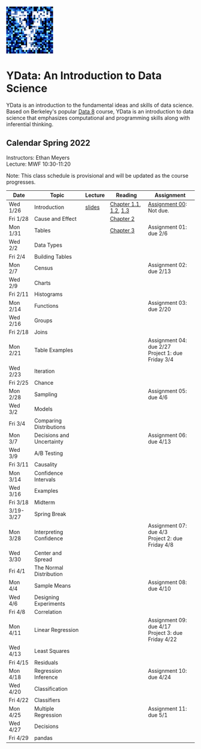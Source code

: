 <link rel="stylesheet" href="theme/css/main.css" />
<link rel="shortcut icon" type="image/x-icon" href="favicon.ico">

![noisy Y](./noiseY-150.png)


YData: An Introduction to Data Science
====

YData is an introduction to the fundamental ideas and skills of data science.
Based on Berkeley's popular [Data 8](http://data8.org) course, YData is an introduction to data science that emphasizes
computational and programming skills along with inferential thinking.


Calendar Spring 2022
---
Instructors: Ethan Meyers<br>
Lecture: MWF 10:30-11:20

Note: This class schedule is provisional and will be updated as the course progresses.

 Date   |  Topic | Lecture | Reading | Assignment
----------- | ------------- | ------------ | ------------- | -----------
Wed 1/26 |      Introduction	| [slides](https://github.com/YData123/sds123-sp22/raw/main/lectures/ydata_slides_01.pdf) <!-- [demos/lec01](https://github.com/YData123/sds123-sp21/raw/main/demos/lec01.zip), [MyBinder](https://mybinder.org/v2/gh/YData123/sds123-sp21/main?filepath=%2Fdemos%2Flec01/%2Flec01.ipynb),  --> | [Chapter 1.1](https://www.inferentialthinking.com/chapters/01/1/intro.html), [1.2](https://www.inferentialthinking.com/chapters/01/2/why-data-science.html), [1.3](https://www.inferentialthinking.com/chapters/01/3/Plotting_the_Classics.html) | [Assignment 00](https://github.com/YData123/sds123-sp22/raw/main/hw/hw00.zip): Not due.
Fri 1/28 |      Cause and Effect | <!--	[slides](https://github.com/YData123/sds123-sp21/raw/main/lectures/ydata_lecture_02.pdf) --> | [Chapter 2](https://www.inferentialthinking.com/chapters/02/causality-and-experiments.html) | <!--[Practice 01: Expressions](https://github.com/YData123/sds123-sp21/raw/main/practice_exercises/practice01.zip) -->
Mon 1/31 | Tables | <!--	[demos/lec03](https://github.com/YData123/sds123-sp21/raw/main/demos/lec03.zip), [MyBinder](https://mybinder.org/v2/gh/YData123/sds123-sp21/main?filepath=%2Fdemos%2Flec03%2Flec03.ipynb), [slides](https://github.com/YData123/sds123-sp21/raw/main/lectures/ydata_lecture_03.pdf) --> | [Chapter 3](https://www.inferentialthinking.com/chapters/03/programming-in-python.html) | <!-- [Assignment 00](https://github.com/YData123/sds123-sp21/raw/main/hw/hw00.zip) (Due Mon 2/8), [Assignment 00 pdf](https://github.com/YData123/sds123-sp21/raw/main/hw/hw00.pdf) --> Assignment 01: due 2/6 <!--(https://github.com/YData123/sds123-sp21/raw/main/hw/hw01.zip) (Due Thu 2/11), [Assignment 01 pdf](https://github.com/YData123/sds123-sp21/raw/main/hw/hw01.pdf) -->
Wed 2/2 | Data Types | <!-- [demos/lec04](https://github.com/YData123/sds123-sp21/raw/main/demos/lec04.zip), [MyBinder](https://mybinder.org/v2/gh/YData123/sds123-sp21/main?filepath=%2Fdemos%2Flec04%2Flec04.ipynb), [slides](https://github.com/YData123/sds123-sp21/raw/main/lectures/ydata_lecture_04.pdf)--> | <!-- [Chapters 4](https://www.inferentialthinking.com/chapters/04/Data_Types.html), [5](https://www.inferentialthinking.com/chapters/05/Sequences.html) -->
Fri 2/4 | Building Tables | <!-- [demos/lec05](https://github.com/YData123/sds123-sp21/raw/main/demos/lec05.zip), [MyBinder](https://mybinder.org/v2/gh/YData123/sds123-sp21/main?filepath=%2Fdemos%2Flec05%2Flec05.ipynb), [slides](https://github.com/YData123/sds123-sp21/raw/main/lectures/ydata_lecture_05.pdf) --> | <!-- [6.1](https://www.inferentialthinking.com/chapters/06/1/Sorting_Rows.html), [6.2](https://www.inferentialthinking.com/chapters/06/2/Selecting_Rows.html) --> | <!-- [Practice 02: Types & Sequences](https://github.com/YData123/sds123-sp21/raw/main/practice_exercises/practice02.zip) -->
Mon 2/7 | Census | <!-- [demos/lec06](https://github.com/YData123/sds123-sp21/raw/main/demos/lec06.zip), [MyBinder](https://mybinder.org/v2/gh/YData123/sds123-sp21/main?filepath=%2Fdemos%2Flec06%2Flec06.ipynb), [slides](https://github.com/YData123/sds123-sp21/raw/main/lectures/ydata_lecture_06.pdf) --> | <!-- [6.3](https://www.inferentialthinking.com/chapters/06/3/Example_Trends_in_the_Population_of_the_United_States.html), [6.4](https://www.inferentialthinking.com/chapters/06/4/Example_Gender_Ratio_in_the_US_Population.html) --> | Assignment 02: due 2/13  <!--(https://github.com/YData123/sds123-sp21/raw/main/hw/hw02.zip) (Due Thu 2/18), [Assignment 02 pdf](https://github.com/YData123/sds123-sp21/raw/main/hw/hw02.pdf) -->
Wed 2/9 | Charts | <!-- [demos/lec07](https://github.com/YData123/sds123-sp21/raw/main/demos/lec07.zip), [MyBinder](https://mybinder.org/v2/gh/YData123/sds123-sp21/main?filepath=%2Fdemos%2Flec07%2Flec07.ipynb), [MyBinder covid example](https://mybinder.org/v2/gh/YData123/sds123-sp21/main?filepath=%2Fdemos%2Flec07%2Fcovid-trends-ydata.ipynb),[slides](https://github.com/YData123/sds123-sp21/raw/main/lectures/ydata_lecture_07.pdf)--> | <!-- [7](https://www.inferentialthinking.com/chapters/07/Visualization.html), [7.1](https://www.inferentialthinking.com/chapters/07/1/Visualizing_Categorical_Distributions.html) --> |
Fri 2/11	| Histograms | <!-- [demos/lec08](https://github.com/YData123/sds123-sp21/raw/main/demos/lec08.zip), [MyBinder](https://mybinder.org/v2/gh/YData123/sds123-sp21/main?filepath=%2Fdemos%2Flec08%2Flec08.ipynb), [MyBinder covid example](https://mybinder.org/v2/gh/YData123/sds123-sp21/main?filepath=%2Fdemos%2Flec08%2Fcovid-trends-ydata.ipynb), [slides](https://github.com/YData123/sds123-sp21/raw/main/lectures/ydata_lecture_08.pdf)--> | <!-- [7.2](https://www.inferentialthinking.com/chapters/07/2/Visualizing_Numerical_Distributions.html), [7.3](https://www.inferentialthinking.com/chapters/07/3/Overlaid_Graphs.html) --> | <!-- [Practice 03: Arrays & Tables](https://github.com/YData123/sds123-sp21/raw/main/practice_exercises/practice03.zip) -->
Mon 2/14	| Functions | <!-- [demos/lec09](https://github.com/YData123/sds123-sp21/raw/main/demos/lec09.zip), [MyBinder](https://mybinder.org/v2/gh/YData123/sds123-sp21/main?filepath=%2Fdemos%2Flec09%2Flec09.ipynb), [slides](https://github.com/YData123/sds123-sp21/raw/main/lectures/ydata_lecture_09.pdf) --> | <!-- [8](https://www.inferentialthinking.com/chapters/08/Functions_and_Tables.html), [8.1](https://www.inferentialthinking.com/chapters/08/1/Applying_a_Function_to_a_Column.html) --> | Assignment 03: due 2/20 <!-- (https://github.com/YData123/sds123-sp21/raw/main/hw/hw03.zip) (Due Thu 2/25), [Assignment 03 pdf](https://github.com/YData123/sds123-sp21/raw/main/hw/hw03.pdf) -->
Wed 2/16 | Groups  <!-- [demos/lec10](https://github.com/YData123/sds123-sp21/raw/main/demos/lec10.zip), [MyBinder](https://mybinder.org/v2/gh/YData123/sds123-sp21/main?filepath=%2Fdemos%2Flec10%2Flec10.ipynb), [slides](https://github.com/YData123/sds123-sp21/raw/main/lectures/ydata_lecture_10.pdf) --> | <!-- [8.2](https://www.inferentialthinking.com/chapters/08/2/Classifying_by_One_Variable.html), [8.3](https://www.inferentialthinking.com/chapters/08/3/Cross-Classifying_by_More_than_One_Variable.html) --> | <!-- [Practice 04: Histograms & Functions](https://github.com/YData123/sds123-sp21/raw/main/practice_exercises/practice04.zip) -->
Fri 2/18 | Joins  | <!-- [demos/lec11](https://github.com/YData123/sds123-sp21/raw/main/demos/lec11.zip), [MyBinder](https://mybinder.org/v2/gh/YData123/sds123-sp21/main?filepath=%2Fdemos%2Flec11%2Flec11.ipynb), [slides](https://github.com/YData123/sds123-sp21/raw/main/lectures/ydata_lecture_11.pdf) --> | <!-- [8.4](https://www.inferentialthinking.com/chapters/08/4/Joining_Tables_by_Columns.html), [8.5](https://www.inferentialthinking.com/chapters/08/5/Bike_Sharing_in_the_Bay_Area.html) --> |
Mon 2/21 | Table Examples | <!-- [demos/lec12](https://github.com/YData123/sds123-sp21/raw/main/demos/lec12.zip), [MyBinder](https://mybinder.org/v2/gh/YData123/sds123-sp21/main?filepath=%2Fdemos%2Flec12%2Flec12.ipynb), [slides](https://github.com/YData123/sds123-sp21/raw/main/lectures/ydata_lecture_12.pdf) --> | <!-- [8.5](https://www.inferentialthinking.com/chapters/08/5/Bike_Sharing_in_the_Bay_Area.html) --> |  Assignment 04: due 2/27 <!--(https://github.com/YData123/sds123-sp21/raw/main/hw/hw04.zip) (Due Thu 3/4), [Assignment 04 pdf](https://github.com/YData123/sds123-sp21/raw/main/hw/hw04.pdf) --> <br> Project 1: due Friday 3/4 <!--(https://github.com/YData123/sds123-sp21/raw/main/projects/project1.zip) (Checkpoint Fri 3/5; Due Fri 3/12) [MyBinder](https://mybinder.org/v2/gh/YData123/sds123-sp21/main?filepath=%2Fprojects%2Fproject1%2Fproject1.ipynb) <br> [Project 1 pdf](https://github.com/YData123/sds123-sp21/raw/main/projects/project1/project1.pdf) -->
Wed 2/23 | Iteration | <!-- [demos/lec13](https://github.com/YData123/sds123-sp21/raw/main/demos/lec13.zip), [MyBinder](https://mybinder.org/v2/gh/YData123/sds123-sp21/main?filepath=%2Fdemos%2Flec13%2Flec13.ipynb), [slides](https://github.com/YData123/sds123-sp21/raw/main/lectures/ydata_lecture_13.pdf) --> | <!-- [9](https://www.inferentialthinking.com/chapters/09/Randomness.html), [9.1](https://www.inferentialthinking.com/chapters/09/1/Conditional_Statements.html), [9.2](https://www.inferentialthinking.com/chapters/09/2/Iteration.html), [9.3](https://www.inferentialthinking.com/chapters/09/3/Simulation.html) -->
Fri 2/25 | Chance | <!-- [demos/lec14](https://github.com/YData123/sds123-sp21/raw/main/demos/lec14.zip), [MyBinder](https://mybinder.org/v2/gh/YData123/sds123-sp21/main?filepath=%2Fdemos%2Flec14%2Flec14.ipynb), [slides](https://github.com/YData123/sds123-sp21/raw/main/lectures/ydata_lecture_14.pdf) --> | <!-- [9.4](https://www.inferentialthinking.com/chapters/09/4/Monty_Hall_Problem.html), [9.5](https://www.inferentialthinking.com/chapters/09/5/Finding_Probabilities.html) --> |
Mon 2/28 | Sampling | <!-- [demos/lec15](https://github.com/YData123/sds123-sp21/raw/main/demos/lec15.zip), [MyBinder](https://mybinder.org/v2/gh/YData123/sds123-sp21/main?filepath=%2Fdemos%2Flec15%2Flec15.ipynb), [slides](https://github.com/YData123/sds123-sp21/raw/main/lectures/ydata_lecture_15.pdf) --> | <!-- [9.4](https://www.inferentialthinking.com/chapters/09/4/Monty_Hall_Problem.html) [10](https://www.inferentialthinking.com/chapters/10/Sampling_and_Empirical_Distributions.html), [10.1](https://www.inferentialthinking.com/chapters/10/1/Empirical_Distributions.html), [10.2](https://www.inferentialthinking.com/chapters/10/2/Sampling_from_a_Population.html) --> | <!-- [Practice 04b: Table manipulation](https://github.com/YData123/sds123-sp21/raw/main/practice_exercises/practice04b.zip) -->  Assignment 05: due 4/6 <!--(https://github.com/YData123/sds123-sp21/raw/main/hw/hw05.zip) (Due Thu 3/11), [Assignment 05 pdf] <!-- (https://github.com/YData123/sds123-sp21/raw/main/hw/hw05/hw05.pdf) [MyBinder](https://mybinder.org/v2/gh/YData123/sds123-sp21/main?filepath=%2Fhw%2Fhw05%2Fhw05.ipynb) <br> Project 1 checkpoint -->
Wed 3/2 | Models | <!--	[demos/lec16](https://github.com/YData123/sds123-sp21/raw/main/demos/lec16.zip), [MyBinder](https://mybinder.org/v2/gh/YData123/sds123-sp21/main?filepath=%2Fdemos%2Flec16%2Flec16.ipynb), [slides](https://github.com/YData123/sds123-sp21/raw/main/lectures/ydata_lecture_16.pdf) --> | <!--  [10.3](https://www.inferentialthinking.com/chapters/10/3/Empirical_Distribution_of_a_Statistic.html), [11.1](https://www.inferentialthinking.com/chapters/11/1/Assessing_Models.html) --> | <!--  [Practice 05: Sampling](https://github.com/YData123/sds123-sp21/raw/main/practice_exercises/practice05.zip) -->
Fri 3/4 | Comparing Distributions  | <!-- [demos/lec17](https://github.com/YData123/sds123-sp21/raw/main/demos/lec17.zip), [MyBinder](https://mybinder.org/v2/gh/YData123/sds123-sp21/main?filepath=%2Fdemos%2Flec17%2Flec17.ipynb), [slides](https://github.com/YData123/sds123-sp21/raw/main/lectures/ydata_lecture_17.pdf) --> | <!-- [11.1](https://www.inferentialthinking.com/chapters/11/1/Assessing_Models.html), [11.2](https://www.inferentialthinking.com/chapters/11/2/Multiple_Categories.html) --> |
Mon 3/7 | Decisions and Uncertainty | <!--	 [demos/lec18](https://github.com/YData123/sds123-sp21/raw/main/demos/lec18.zip), [MyBinder](https://mybinder.org/v2/gh/YData123/sds123-sp21/main?filepath=%2Fdemos%2Flec18%2Flec18.ipynb), [slides](https://github.com/YData123/sds123-sp21/raw/main/lectures/ydata_lecture_18.pdf)  --> | <!-- [11.3](https://www.inferentialthinking.com/chapters/11/3/Decisions_and_Uncertainty.html) --> |   Assignment 06: due 4/13 <!-- (https://github.com/YData123/sds123-sp21/raw/main/hw/hw06.zip) (Due Thu 3/18) [Assignment 06 pdf](https://github.com/YData123/sds123-sp21/raw/main/hw/hw06/hw06.pdf) [MyBinder](https://mybinder.org/v2/gh/YData123/sds123-sp21/main?filepath=%2Fhw%2Fhw06%2Fhw06.ipynb) <br> Project 1 due -->
Wed 3/9 | A/B Testing | <!-- [demos/lec19](https://github.com/YData123/sds123-sp21/raw/main/demos/lec19.zip), [MyBinder](https://mybinder.org/v2/gh/YData123/sds123-sp21/main?filepath=%2Fdemos%2Flec19%2Flec19.ipynb), [slides](https://github.com/YData123/sds123-sp21/raw/main/lectures/ydata_lecture_19.pdf) --> | <!-- [12.1](https://www.inferentialthinking.com/chapters/12/1/AB_Testing.html), [12.2](https://www.inferentialthinking.com/chapters/12/2/Deflategate.html) --> | <!-- [Practice 06: Assessing Models](https://github.com/YData123/sds123-sp21/raw/main/practice_exercises/practice06.zip) -->
Fri 3/11 |  Causality | <!--	[demos/lec20](https://github.com/YData123/sds123-sp21/raw/main/demos/lec20.zip), [MyBinder](https://mybinder.org/v2/gh/YData123/sds123-sp21/main?filepath=%2Fdemos%2Flec20%2Flec20.ipynb), [slides](https://github.com/YData123/sds123-sp21/raw/main/lectures/ydata_lecture_20.pdf) --> | <!-- [12.3](https://www.inferentialthinking.com/chapters/12/3/Causality.html) --> |
Mon 3/14 | Confidence Intervals | <!--	 [demos/lec23](https://github.com/YData123/sds123-sp21/raw/main/demos/lec23.zip), [MyBinder](https://mybinder.org/v2/gh/YData123/sds123-sp21/main?filepath=%2Fdemos%2Flec23%2Flec23.ipynb), [slides](https://github.com/YData123/sds123-sp21/raw/main/lectures/ydata_lecture_23.pdf) --> | <!-- [13](https://www.inferentialthinking.com/chapters/13/Estimation.html), [13.1](https://www.inferentialthinking.com/chapters/13/1/Percentiles.html), [13.2](https://www.inferentialthinking.com/chapters/13/2/Bootstrap.html) --> |
Wed 3/16 |  Examples | <!-- [slides](https://github.com/YData123/sds123-sp21/raw/main/lectures/ydata_lecture_21.pdf) --> | <!--  --> | <!-- Midterm Review <br>  [Practice midterm 2, solutions](https://github.com/YData123/sds123-sp21/raw/main/exams/ydata-practiceMidterm2-sp21_solutions.pdf) -->
Fri 3/18 | Midterm | | |  <!-- [Midterm sample solutions](https://github.com/YData123/sds123-sp21/raw/main/exams/ydata-midterm-sp21_soln.pdf) -->
3/19-3/27 | Spring Break | |
Mon 3/28 |    Interpreting Confidence | <!-- [demos/lec24](https://github.com/YData123/sds123-sp21/raw/main/demos/lec24.zip), [MyBinder](https://mybinder.org/v2/gh/YData123/sds123-sp21/main?filepath=%2Fdemos%2Flec24%2Flec24.ipynb), [slides](https://github.com/YData123/sds123-sp21/raw/main/lectures/ydata_lecture_24.pdf)--> | <!-- [13.3](https://www.inferentialthinking.com/chapters/13/3/Confidence_Intervals.html), [13.4](https://www.inferentialthinking.com/chapters/13/4/Using_Confidence_Intervals.html) --> | <!-- [Practice 07: Bootstrap](https://github.com/YData123/sds123-sp21/raw/main/practice_exercises/practice07.zip) --> <!-- (https://github.com/YData123/sds123-sp21/raw/main/hw/hw07.zip) (Due Thu 4/1), --> Assignment 07: due 4/3 <!-- (https://github.com/YData123/sds123-sp21/raw/main/hw/hw07/hw07.pdf) [MyBinder](https://mybinder.org/v2/gh/YData123/sds123-sp21/main?filepath=%2Fhw%2Fhw07%2Fhw07.ipynb) <br> [Practice midterm](https://github.com/YData123/sds123-sp21/raw/main/exams/ydata-midterm-sp19.pdf) [(sample solutions)](https://github.com/YData123/sds123-sp21/raw/main/exams/ydata-midterm-sp19_solutions.pdf) <br> [Study sheet](https://github.com/YData123/sds123-sp21/raw/main/exams/ydata-sp20-midterm-guide.pdf) --> <br> Project 2: due Friday 4/8<!-- (https://github.com/YData123/sds123-sp21/raw/main/projects/project2.zip) (Checkpoint Fri 4/9; Due Fri 4/16) [MyBinder](https://mybinder.org/v2/gh/YData123/sds123-sp21/main?filepath=%2Fprojects%2Fproject2%2Fproject2.ipynb), [Project 2 pdf](https://github.com/YData123/sds123-sp21/raw/main/projects/project2/project2.pdf) -->
Wed 3/30 | Center and Spread  | <!--	 [demos/lec25](https://github.com/YData123/sds123-sp21/raw/main/demos/lec25.zip), [MyBinder](https://mybinder.org/v2/gh/YData123/sds123-sp21/main?filepath=%2Fdemos%2Flec25%2Flec25.ipynb), [slides](https://github.com/YData123/sds123-sp21/raw/main/lectures/ydata_lecture_25.pdf)--> | <!-- [14](https://www.inferentialthinking.com/chapters/14/Why_the_Mean_Matters.html), [14.1](https://www.inferentialthinking.com/chapters/14/1/Properties_of_the_Mean.html), [14.2](https://www.inferentialthinking.com/chapters/14/2/Variability.html) --> |
Fri 4/1 | The Normal Distribution | <!--	 [demos/lec26](https://github.com/YData123/sds123-sp21/raw/main/demos/lec26.zip), [MyBinder](https://mybinder.org/v2/gh/YData123/sds123-sp21/main?filepath=%2Fdemos%2Flec26%2Flec26.ipynb), [slides](https://github.com/YData123/sds123-sp21/raw/main/lectures/ydata_lecture_26.pdf)--> | <!-- [14.3](https://www.inferentialthinking.com/chapters/14/3/SD_and_the_Normal_Curve.html), [14.4](https://www.inferentialthinking.com/chapters/14/4/Central_Limit_Theorem.html) --> |
Mon 4/4 |  Sample Means | <!-- [demos/lec27](https://github.com/YData123/sds123-sp21/raw/main/demos/lec27.zip), [MyBinder](https://mybinder.org/v2/gh/YData123/sds123-sp21/main?filepath=%2Fdemos%2Flec27%2Flec27.ipynb), [slides](https://github.com/YData123/sds123-sp21/raw/main/lectures/ydata_lecture_27.pdf) --> | <!-- [14.5](https://www.inferentialthinking.com/chapters/14/5/Variability_of_the_Sample_Mean.html) --> | Assignment 08: due 4/10 <!--(https://github.com/YData123/sds123-sp21/raw/main/hw/hw08.zip) (Due Mon 4/12) [Assignment 08 pdf](https://github.com/YData123/sds123-sp21/raw/main/hw/hw08/hw08.pdf) [MyBinder](https://mybinder.org/v2/gh/YData123/sds123-sp21/main?filepath=%2Fhw%2Fhw08%2Fhw08.ipynb) -->
Wed 4/6 |  Designing Experiments | <!--	[demos/lec28](https://github.com/YData123/sds123-sp21/raw/main/demos/lec28.zip), [MyBinder](https://mybinder.org/v2/gh/YData123/sds123-sp21/main?filepath=%2Fdemos%2Flec28%2Flec28.ipynb), [slides](https://github.com/YData123/sds123-sp21/raw/main/lectures/ydata_lecture_28.pdf) --> | <!-- [14.6](https://www.inferentialthinking.com/chapters/14/6/Choosing_a_Sample_Size.html) --> |
Fri 4/8 | Correlation | <!--	[demos/lec29](https://github.com/YData123/sds123-sp21/raw/main/demos/lec29.zip), [MyBinder](https://mybinder.org/v2/gh/YData123/sds123-sp21/main?filepath=%2Fdemos%2Flec29%2Flec29.ipynb), [slides](https://github.com/YData123/sds123-sp21/raw/main/lectures/ydata_lecture_29.pdf) --> | <!-- [15](https://www.inferentialthinking.com/chapters/15/Prediction.html), [15.1](https://www.inferentialthinking.com/chapters/15/1/Correlation.html) --> |
Mon 4/11 |  Linear Regression | <!--	[demos/lec30](https://github.com/YData123/sds123-sp21/raw/main/demos/lec30.zip), [MyBinder](https://mybinder.org/v2/gh/YData123/sds123-sp21/main?filepath=%2Fdemos%2Flec30%2Flec30.ipynb), [slides](https://github.com/YData123/sds123-sp21/raw/main/lectures/ydata_lecture_30.pdf) --> | <!-- [15.2](https://www.inferentialthinking.com/chapters/15/2/Regression_Line.html) --> | <!-- [Practice 08: Correlation](https://github.com/YData123/sds123-sp21/raw/main/practice_exercises/practice08.zip) --> Assignment 09: due 4/17 <!-- (https://github.com/YData123/sds123-sp21/raw/main/hw/hw09.zip) (Due Thu 4/15) [Assignment 09 pdf](https://github.com/YData123/sds123-sp21/raw/main/hw/hw09/hw09.pdf) [MyBinder](https://mybinder.org/v2/gh/YData123/sds123-sp21/main?filepath=%2Fhw%2Fhw09%2Fhw09.ipynb) <br> Project 2 checkpoint --><br> Project 3: due Friday 4/22 <!--(https://github.com/YData123/sds123-sp21/raw/main/projects/project3/project3.pdf) -->
Wed 4/13 | Least Squares | <!--	 [demos/lec31](https://github.com/YData123/sds123-sp21/raw/main/demos/lec31.zip), [MyBinder](https://mybinder.org/v2/gh/YData123/sds123-sp21/main?filepath=%2Fdemos%2Flec31%2Flec31.ipynb), [slides](https://github.com/YData123/sds123-sp21/raw/main/lectures/ydata_lecture_31.pdf) --> | <!-- [15.3](https://www.inferentialthinking.com/chapters/15/3/Method_of_Least_Squares.html), [15.4](https://www.inferentialthinking.com/chapters/15/4/Least_Squares_Regression.html) /main?filepath=%2Fprojects%2Fproject3%2Fproject3.ipynb) <br>  -->
Fri 4/15 | Residuals | <!--	[demos/lec32](https://github.com/YData123/sds123-sp21/raw/main/demos/lec32.zip), [MyBinder](https://mybinder.org/v2/gh/YData123/sds123-sp21/main?filepath=%2Fdemos%2Flec32%2Flec32.ipynb), [slides](https://github.com/YData123/sds123-sp21/raw/main/lectures/ydata_lecture_32.pdf) --> | <!-- [15.5](https://www.inferentialthinking.com/chapters/15/5/Visual_Diagnostics.html), [15.6](https://www.inferentialthinking.com/chapters/15/6/Numerical_Diagnostics.html) --> |
Mon 4/18 |  Regression Inference | <!--	[demos/lec33](https://github.com/YData123/sds123-sp21/raw/main/demos/lec33.zip), [MyBinder](https://mybinder.org/v2/gh/YData123/sds123-sp21/main?filepath=%2Fdemos%2Flec33%2Flec33.ipynb), [slides](https://github.com/YData123/sds123-sp21/raw/main/lectures/ydata_lecture_33.pdf) --> | <!-- [Chapter 16](https://www.inferentialthinking.com/chapters/16/Inference_for_Regression.html) --> | <!-- [Practice 09: Regression](https://github.com/YData123/sds123-sp21/raw/main/practice_exercises/practice09.zip) --> Assignment 10: due 4/24 <!-- (https://github.com/YData123/sds123-sp21/raw/main/hw/hw10.zip) (Due Thu 4/22) [Assignment 10 pdf](https://github.com/YData123/sds123-sp21/raw/main/hw/hw10/hw10.pdf) [MyBinder](https://mybinder.org/v2/gh/YData123/sds123-sp21/main?filepath=%2Fhw%2Fhw10%2Fhw10.ipynb) <br> Project 2 due <br> [Project 3: Classifying Movies](https://github.com/YData123/sds123-sp21/raw/main/projects/project3.zip) (Checkpoint 4/26; Due Fri 4/30) [MyBinder](https://mybinder.org/v2/gh/YData123/sds123-sp21 -->
Wed 4/20 |  Classification | <!--	[demos/lec34](https://github.com/YData123/sds123-sp21/raw/main/demos/lec34.zip), [MyBinder](https://mybinder.org/v2/gh/YData123/sds123-sp21/main?filepath=%2Fdemos%2Flec34%2Flec34.ipynb), [slides](https://github.com/YData123/sds123-sp21/raw/main/lectures/ydata_lecture_34.pdf)--> | <!-- [17](https://www.inferentialthinking.com/chapters/17/Classification.html), [17.1](https://www.inferentialthinking.com/chapters/17/1/Nearest_Neighbors.html), [17.2](https://www.inferentialthinking.com/chapters/17/2/Training_and_Testing.html), [17.3](https://www.inferentialthinking.com/chapters/17/3/Rows_of_Tables.html) --> |
Fri 4/22 | Classifiers | <!--	[demos/lec35](https://github.com/YData123/sds123-sp21/raw/main/demos/lec35.zip), [MyBinder](https://mybinder.org/v2/gh/YData123/sds123-sp21/main?filepath=%2Fdemos%2Flec35%2Flec35.ipynb), [slides](https://github.com/YData123/sds123-sp21/raw/main/lectures/ydata_lecture_35.pdf) --> | <!-- [17.4](https://www.inferentialthinking.com/chapters/17/4/Implementing_the_Classifier.html) --> |
Mon 4/25 | Multiple Regression | <!-- [demos/lec36](https://github.com/YData123/sds123-sp21/raw/main/demos/lec36.zip), [MyBinder](https://mybinder.org/v2/gh/YData123/sds123-sp21/main?filepath=%2Fdemos%2Flec36%2Flec36.ipynb), [slides](https://github.com/YData123/sds123-sp21/raw/main/lectures/ydata_lecture_36.pdf) --> | <!-- [17.6](https://www.inferentialthinking.com/chapters/17/6/Multiple_Regression.html) --> | <!-- Project 3 due<br> -->  Assignment 11: due 5/1 <!-- (https://github.com/YData123/sds123-sp21/raw/main/hw/hw11.zip) (Due Thu 5/6)  [Assignment 11 pdf](https://github.com/YData123/sds123-sp21/raw/main/hw/hw11/hw11.pdf) <br> [MyBinder](https://mybinder.org/v2/gh/YData123/sds123-sp21/main?filepath=%2Fhw%2Fhw11%2Fhw11.ipynb) <br> Project 3 checkpoint -->
Wed 4/27 | Decisions  | <!-- [demos/lec37](https://github.com/YData123/sds123-sp21/raw/main/demos/lec37.zip), [MyBinder](https://mybinder.org/v2/gh/YData123/sds123-sp21/main?filepath=%2Fdemos%2Flec37%2Flec37.ipynb), [slides](https://github.com/YData123/sds123-sp21/raw/main/lectures/ydata_lecture_37.pdf)  --> | <!-- [Chapter 18](https://www.inferentialthinking.com/chapters/18/Updating_Predictions.html) --> |
Fri 4/29 | pandas  | <!--	[demos/lec38](https://github.com/YData123/sds123-sp21/raw/main/demos/lec38.zip), [MyBinder](https://mybinder.org/v2/gh/YData123/sds123-sp21/main?filepath=%2Fdemos%2Flec38%2Flec38.ipynb) --> | <!--  --> | <!-- Assignment 11 due 5/6 -->

<!-- Fri 5/7 |  Review |  [slides](https://github.com/YData123/sds123-sp21/raw/main/lectures/ydata_lecture_39_review.pdf) |  | [Practice final exam](https://github.com/YData123/sds123-sp21/raw/main/exams/final/ydata-sp19-final.pdf), [Practice final exam solutions](https://github.com/YData123/sds123-sp21/raw/main/exams/final/ydata-sp19-final-soln.pdf) <br> [final study sheet](https://github.com/YData123/sds123-sp21/raw/main/exams/final/ydata-final-cheat-sheet.pdf)

Thanks for a great semester!
-->
